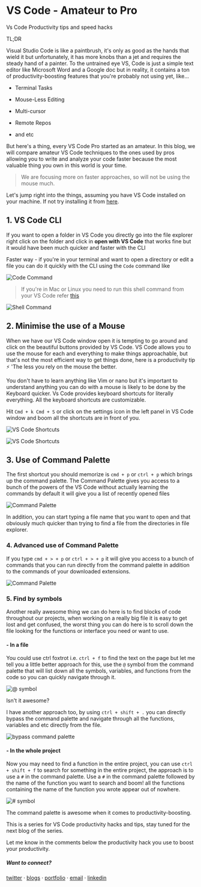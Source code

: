 # VS Code - Amateur to Pro

Vs Code Productivity tips and speed hacks

TL;DR

Visual Studio Code is like a paintbrush, it's only as good as the hands that wield it but unfortunately, it has more knobs than a jet and requires the steady hand of a painter. To the untrained eye VS, Code is just a simple text editor like Microsoft Word and a Google doc but in reality, it contains a ton of productivity-boosting features that you're probably not using yet, like...

* Terminal Tasks
    
* Mouse-Less Editing
    
* Multi-cursor
    
* Remote Repos
    
* and etc
    

But here's a thing, every VS Code Pro started as an amateur. In this blog, we will compare amateur VS Code techniques to the ones used by pros allowing you to write and analyze your code faster because the most valuable thing you own in this world is your time.

> We are focusing more on faster approaches, so will not be using the mouse much.

Let's jump right into the things, assuming you have VS Code installed on your machine. If not try installing it from [here](https://code.visualstudio.com/download).

## 1\. VS Code CLI

If you want to open a folder in VS Code you directly go into the file explorer right click on the folder and click in **open with VS Code** that works fine but it would have been much quicker and faster with the CLI

Faster way - if you're in your terminal and want to open a directory or edit a file you can do it quickly with the CLI using the `Code` command like

![Code Command](https://cdn.hashnode.com/res/hashnode/image/upload/v1672459622515/TMlNMe8Rt7.png)

> If you're in Mac or Linux you need to run this shell command from your VS Code refer [this](https://code.visualstudio.com/docs/setup/mac)

![Shell Command](https://cdn.hashnode.com/res/hashnode/image/upload/v1672459624141/cQgDo5WB6.png)

## 2\. Minimise the use of a Mouse

When we have our VS Code window open it is tempting to go around and click on the beautiful buttons provided by VS Code. VS Code allows you to use the mouse for each and everything to make things approachable, but that's not the most efficient way to get things done, here is a productivity tip ⚡️ 'The less you rely on the mouse the better.

You don't have to learn anything like Vim or nano but it's important to understand anything you can do with a mouse is likely to be done by the Keyboard quicker. Vs Code provides keyboard shortcuts for literally everything. All the keyboard shortcuts are customizable.

Hit `Cmd + k Cmd + S` or click on the settings icon in the left panel in VS Code window and boom all the shortcuts are in front of you.

![VS Code Shortcuts](https://cdn.hashnode.com/res/hashnode/image/upload/v1672459626394/C1CaVqSr-.png)

![VS Code Shortcuts](https://cdn.hashnode.com/res/hashnode/image/upload/v1672459628266/WO3-Q79pEv.png)

## 3\. Use of Command Palette

The first shortcut you should memorize is `cmd + p` or `ctrl + p` which brings up the command palette. The Command Palette gives you access to a bunch of the powers of the VS Code without actually learning the commands by default it will give you a list of recently opened files

![Command Palette](https://cdn.hashnode.com/res/hashnode/image/upload/v1672459630257/gAZKLu8_J.png)

In addition, you can start typing a file name that you want to open and that obviously much quicker than trying to find a file from the directories in file explorer.

### 4\. Advanced use of Command Palette

If you type `cmd + > + p` or `ctrl + > + p` it will give you access to a bunch of commands that you can run directly from the command palette in addition to the commands of your downloaded extensions.

![Command Palette](https://cdn.hashnode.com/res/hashnode/image/upload/v1672459632454/yRepfcIj5W.png)

### 5\. Find by symbols

Another really awesome thing we can do here is to find blocks of code throughout our projects, when working on a really big file it is easy to get lost and get confused, the worst thing you can do here is to scroll down the file looking for the functions or interface you need or want to use.

#### \- In a file

You could use ctrl foxtrot i.e. `ctrl + f` to find the text on the page but let me tell you a little better approach for this, use the `@` symbol from the command palette that will list down all the symbols, variables, and functions from the code so you can quickly navigate through it.

![@ symbol](https://cdn.hashnode.com/res/hashnode/image/upload/v1672459634105/d2NUG1SE9.png)

Isn't it awesome?

I have another approach too, by using `ctrl + shift + .` you can directly bypass the command palette and navigate through all the functions, variables and etc directly from the file.

![bypass command palette](https://cdn.hashnode.com/res/hashnode/image/upload/v1672459636141/c4D3jXxyx.png)

#### \- In the whole project

Now you may need to find a function in the entire project, you can use `ctrl + shift + f` to search for something in the entire project, the approach is to use a `#` in the command palette. Use a `#` in the command palette followed by the name of the function you want to search and boom! all the functions containing the name of the function you wrote appear out of nowhere.

![# symbol](https://cdn.hashnode.com/res/hashnode/image/upload/v1672459637990/I_QmSIaK8x.png)

The command palette is awesome when it comes to productivity-boosting.

This is a series for VS Code productivity hacks and tips, stay tuned for the next blog of the series.

Let me know in the comments below the productivity hack you use to boost your productivity.

##### Want to connect?

[twitter](https://twitter.com/garimaasharma_) · [blogs](https://dev.to/garimasharma) · [portfolio](https://garimasharma.netlify.app) · [email](mailto:sharmagarima814@gmail.com) · [linkedin](https://www.linkedin.com/in/garima-sharma08/)
